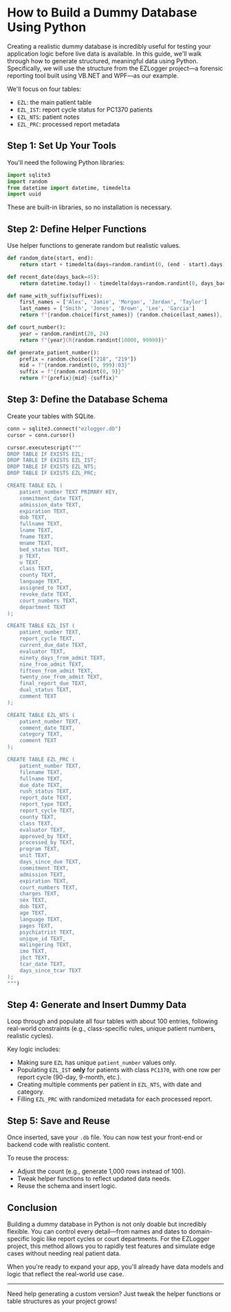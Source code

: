 # How to Build a Dummy Database Using Python

Creating a realistic dummy database is incredibly useful for testing your application logic before live data is available. In this guide, we'll walk through how to generate structured, meaningful data using Python. Specifically, we will use the structure from the EZLogger project—a forensic reporting tool built using VB.NET and WPF—as our example.

We'll focus on four tables:
- `EZL`: the main patient table
- `EZL_IST`: report cycle status for PC1370 patients
- `EZL_NTS`: patient notes
- `EZL_PRC`: processed report metadata

## Step 1: Set Up Your Tools

You'll need the following Python libraries:
```python
import sqlite3
import random
from datetime import datetime, timedelta
import uuid
```
These are built-in libraries, so no installation is necessary.

## Step 2: Define Helper Functions
Use helper functions to generate random but realistic values.
```python
def random_date(start, end):
    return start + timedelta(days=random.randint(0, (end - start).days))

def recent_date(days_back=45):
    return datetime.today() - timedelta(days=random.randint(0, days_back))

def name_with_suffix(suffixes):
    first_names = ['Alex', 'Jamie', 'Morgan', 'Jordan', 'Taylor']
    last_names = ['Smith', 'Jones', 'Brown', 'Lee', 'Garcia']
    return f"{random.choice(first_names)} {random.choice(last_names)}, {random.choice(suffixes)}"

def court_number():
    year = random.randint(20, 24)
    return f"{year}CR{random.randint(10000, 99999)}"

def generate_patient_number():
    prefix = random.choice(["218", "219"])
    mid = f"{random.randint(0, 999):03}"
    suffix = f"{random.randint(0, 9)}"
    return f"{prefix}{mid}-{suffix}"
```

## Step 3: Define the Database Schema
Create your tables with SQLite.
```python
conn = sqlite3.connect("ezlogger.db")
cursor = conn.cursor()

cursor.executescript("""
DROP TABLE IF EXISTS EZL;
DROP TABLE IF EXISTS EZL_IST;
DROP TABLE IF EXISTS EZL_NTS;
DROP TABLE IF EXISTS EZL_PRC;

CREATE TABLE EZL (
    patient_number TEXT PRIMARY KEY,
    commitment_date TEXT,
    admission_date TEXT,
    expiration TEXT,
    dob TEXT,
    fullname TEXT,
    lname TEXT,
    fname TEXT,
    mname TEXT,
    bed_status TEXT,
    p TEXT,
    u TEXT,
    class TEXT,
    county TEXT,
    language TEXT,
    assigned_to TEXT,
    revoke_date TEXT,
    court_numbers TEXT,
    department TEXT
);

CREATE TABLE EZL_IST (
    patient_number TEXT,
    report_cycle TEXT,
    current_due_date TEXT,
    evaluator TEXT,
    ninety_days_from_admit TEXT,
    nine_from_admit TEXT,
    fifteen_from_admit TEXT,
    twenty_one_from_admit TEXT,
    final_report_due TEXT,
    dual_status TEXT,
    comment TEXT
);

CREATE TABLE EZL_NTS (
    patient_number TEXT,
    comment_date TEXT,
    category TEXT,
    comment TEXT
);

CREATE TABLE EZL_PRC (
    patient_number TEXT,
    filename TEXT,
    fullname TEXT,
    due_date TEXT,
    rush_status TEXT,
    report_date TEXT,
    report_type TEXT,
    report_cycle TEXT,
    county TEXT,
    class TEXT,
    evaluator TEXT,
    approved_by TEXT,
    processed_by TEXT,
    program TEXT,
    unit TEXT,
    days_since_due TEXT,
    commitment TEXT,
    admission TEXT,
    expiration TEXT,
    court_numbers TEXT,
    charges TEXT,
    sex TEXT,
    dob TEXT,
    age TEXT,
    language TEXT,
    pages TEXT,
    psychiatrist TEXT,
    unique_id TEXT,
    malingering TEXT,
    imo TEXT,
    jbct TEXT,
    tcar_date TEXT,
    days_since_tcar TEXT
);
""")
```

## Step 4: Generate and Insert Dummy Data
Loop through and populate all four tables with about 100 entries, following real-world constraints (e.g., class-specific rules, unique patient numbers, realistic cycles).

Key logic includes:
- Making sure `EZL` has unique `patient_number` values only.
- Populating `EZL_IST` **only** for patients with class `PC1370`, with one row per report cycle (90-day, 9-month, etc.).
- Creating multiple comments per patient in `EZL_NTS`, with date and category.
- Filling `EZL_PRC` with randomized metadata for each processed report.

## Step 5: Save and Reuse
Once inserted, save your `.db` file. You can now test your front-end or backend code with realistic content.

To reuse the process:
- Adjust the count (e.g., generate 1,000 rows instead of 100).
- Tweak helper functions to reflect updated data needs.
- Reuse the schema and insert logic.

## Conclusion
Building a dummy database in Python is not only doable but incredibly flexible. You can control every detail—from names and dates to domain-specific logic like report cycles or court departments. For the EZLogger project, this method allows you to rapidly test features and simulate edge cases without needing real patient data.

When you're ready to expand your app, you'll already have data models and logic that reflect the real-world use case.

---

Need help generating a custom version? Just tweak the helper functions or table structures as your project grows!

<!-- @nested-tags:database -->